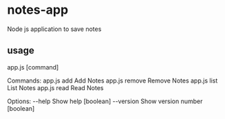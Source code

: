# notes-app

Node js application to save notes
## usage

app.js [command]

Commands:
  app.js add     Add Notes
  app.js remove  Remove Notes
  app.js list    List Notes
  app.js read    Read Notes

Options:
  --help     Show help                                                 [boolean]
  --version  Show version number                                       [boolean]


